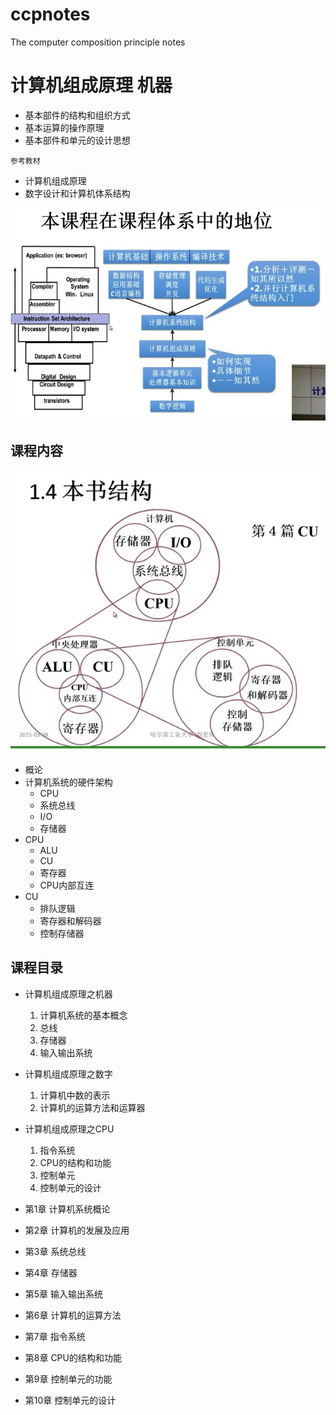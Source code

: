 # ccpnotes
The computer composition principle notes

# 计算机组成原理 机器

- 基本部件的结构和组织方式
- 基本运算的操作原理
- 基本部件和单元的设计思想

`参考教材`
- 计算机组成原理
- 数字设计和计算机体系结构


![](./_image/2018-06-09/2018-06-09-17-22-27.jpg)


## 课程内容

![](./_image/2018-06-09/2018-06-09-17-25-47.jpg)

- 概论
- 计算机系统的硬件架构
    - CPU
    - 系统总线
    - I/O
    - 存储器
- CPU
    - ALU
    - CU
    - 寄存器
    - CPU内部互连
- CU
    - 排队逻辑
    - 寄存器和解码器
    - 控制存储器

## 课程目录

- 计算机组成原理之机器
    1. 计算机系统的基本概念
    2. 总线
    3. 存储器
    4. 输入输出系统
- 计算机组成原理之数字
    1. 计算机中数的表示
    2. 计算机的运算方法和运算器
- 计算机组成原理之CPU
    1. 指令系统
    2. CPU的结构和功能
    3. 控制单元
    4. 控制单元的设计


- 第1章 计算机系统概论
- 第2章 计算机的发展及应用
- 第3章 系统总线
- 第4章 存储器
- 第5章 输入输出系统
- 第6章 计算机的运算方法
- 第7章 指令系统
- 第8章 CPU的结构和功能
- 第9章 控制单元的功能
- 第10章 控制单元的设计








